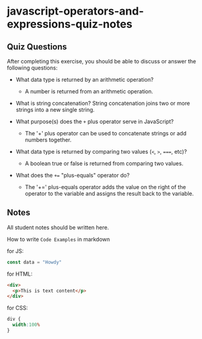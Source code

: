 # javascript-operators-and-expressions-quiz-notes

## Quiz Questions

After completing this exercise, you should be able to discuss or answer the following questions:

- What data type is returned by an arithmetic operation?
  - A number is returned from an arithmetic operation.

- What is string concatenation?
  String concatenation joins two or more strings into a new single string.

- What purpose(s) does the `+` plus operator serve in JavaScript?
  - The '+' plus operator can be used to concatenate strings or add numbers together.

- What data type is returned by comparing two values (`<`, `>`, `===`, etc)?
  - A boolean true or false is returned from comparing two values.

- What does the `+=` "plus-equals" operator do?
  - The '+=' plus-equals operator adds the value on the right of the operator to the variable and assigns the result back to the variable.

## Notes

All student notes should be written here.


How to write `Code Examples` in markdown

for JS:
```javascript
const data = "Howdy"
```

for HTML:
```html
<div>
  <p>This is text content</p>
</div>
```

for CSS:
```css
div {
  width:100%
}
```
